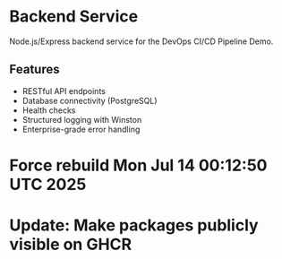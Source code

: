 # Backend Service

Node.js/Express backend service for the DevOps CI/CD Pipeline Demo.

## Features
- RESTful API endpoints
- Database connectivity (PostgreSQL)
- Health checks
- Structured logging with Winston
- Enterprise-grade error handling

# Force rebuild Mon Jul 14 00:12:50 UTC 2025
# Update: Make packages publicly visible on GHCR
